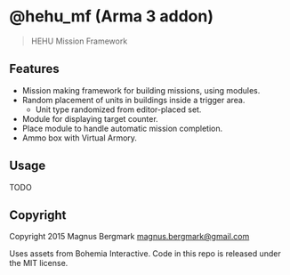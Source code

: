 # @hehu_mf (Arma 3 addon)

> HEHU Mission Framework

## Features

* Mission making framework for building missions, using modules.
* Random placement of units in buildings inside a trigger area.
  * Unit type randomized from editor-placed set.
* Module for displaying target counter.
* Place module to handle automatic mission completion.
* Ammo box with Virtual Armory.

## Usage

TODO

## Copyright

Copyright 2015 Magnus Bergmark <magnus.bergmark@gmail.com>

Uses assets from Bohemia Interactive. Code in this repo is released under the MIT license.